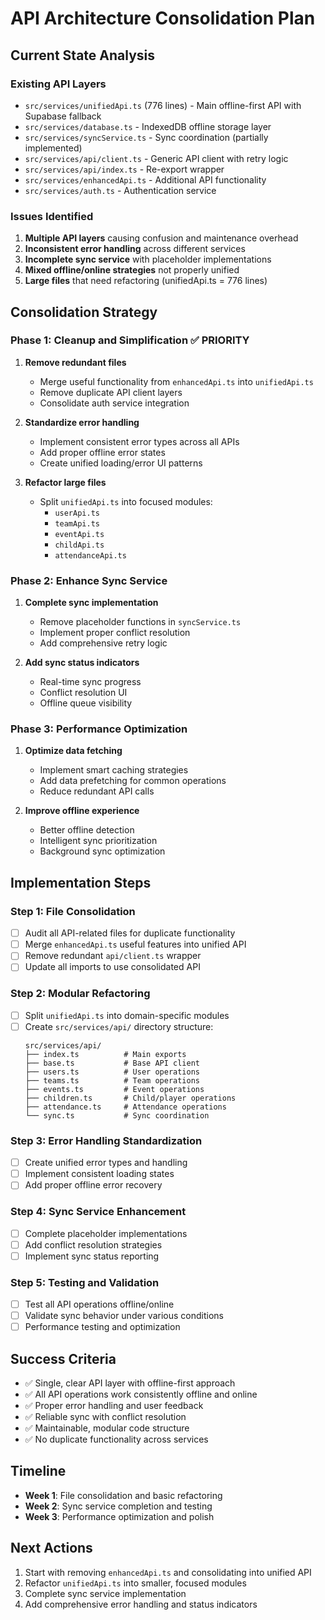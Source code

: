 # API Architecture Consolidation Plan

## Current State Analysis

### Existing API Layers
- `src/services/unifiedApi.ts` (776 lines) - Main offline-first API with Supabase fallback
- `src/services/database.ts` - IndexedDB offline storage layer
- `src/services/syncService.ts` - Sync coordination (partially implemented)
- `src/services/api/client.ts` - Generic API client with retry logic
- `src/services/api/index.ts` - Re-export wrapper
- `src/services/enhancedApi.ts` - Additional API functionality
- `src/services/auth.ts` - Authentication service

### Issues Identified
1. **Multiple API layers** causing confusion and maintenance overhead
2. **Inconsistent error handling** across different services
3. **Incomplete sync service** with placeholder implementations
4. **Mixed offline/online strategies** not properly unified
5. **Large files** that need refactoring (unifiedApi.ts = 776 lines)

## Consolidation Strategy

### Phase 1: Cleanup and Simplification ✅ PRIORITY
1. **Remove redundant files**
   - Merge useful functionality from `enhancedApi.ts` into `unifiedApi.ts`
   - Remove duplicate API client layers
   - Consolidate auth service integration

2. **Standardize error handling**
   - Implement consistent error types across all APIs
   - Add proper offline error states
   - Create unified loading/error UI patterns

3. **Refactor large files**
   - Split `unifiedApi.ts` into focused modules:
     - `userApi.ts`
     - `teamApi.ts` 
     - `eventApi.ts`
     - `childApi.ts`
     - `attendanceApi.ts`

### Phase 2: Enhance Sync Service
1. **Complete sync implementation**
   - Remove placeholder functions in `syncService.ts`
   - Implement proper conflict resolution
   - Add comprehensive retry logic

2. **Add sync status indicators**
   - Real-time sync progress
   - Conflict resolution UI
   - Offline queue visibility

### Phase 3: Performance Optimization
1. **Optimize data fetching**
   - Implement smart caching strategies
   - Add data prefetching for common operations
   - Reduce redundant API calls

2. **Improve offline experience**
   - Better offline detection
   - Intelligent sync prioritization
   - Background sync optimization

## Implementation Steps

### Step 1: File Consolidation
- [ ] Audit all API-related files for duplicate functionality
- [ ] Merge `enhancedApi.ts` useful features into unified API
- [ ] Remove redundant `api/client.ts` wrapper
- [ ] Update all imports to use consolidated API

### Step 2: Modular Refactoring
- [ ] Split `unifiedApi.ts` into domain-specific modules
- [ ] Create `src/services/api/` directory structure:
  ```
  src/services/api/
  ├── index.ts          # Main exports
  ├── base.ts           # Base API client
  ├── users.ts          # User operations
  ├── teams.ts          # Team operations  
  ├── events.ts         # Event operations
  ├── children.ts       # Child/player operations
  ├── attendance.ts     # Attendance operations
  └── sync.ts           # Sync coordination
  ```

### Step 3: Error Handling Standardization
- [ ] Create unified error types and handling
- [ ] Implement consistent loading states
- [ ] Add proper offline error recovery

### Step 4: Sync Service Enhancement
- [ ] Complete placeholder implementations
- [ ] Add conflict resolution strategies
- [ ] Implement sync status reporting

### Step 5: Testing and Validation
- [ ] Test all API operations offline/online
- [ ] Validate sync behavior under various conditions
- [ ] Performance testing and optimization

## Success Criteria
- ✅ Single, clear API layer with offline-first approach
- ✅ All API operations work consistently offline and online
- ✅ Proper error handling and user feedback
- ✅ Reliable sync with conflict resolution
- ✅ Maintainable, modular code structure
- ✅ No duplicate functionality across services

## Timeline
- **Week 1**: File consolidation and basic refactoring
- **Week 2**: Sync service completion and testing
- **Week 3**: Performance optimization and polish

## Next Actions
1. Start with removing `enhancedApi.ts` and consolidating into unified API
2. Refactor `unifiedApi.ts` into smaller, focused modules
3. Complete sync service implementation
4. Add comprehensive error handling and status indicators